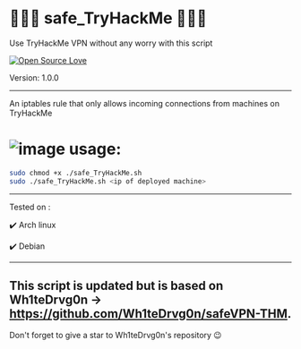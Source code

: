 # 👨🏽‍💻 safe_TryHackMe 👨🏽‍💻 
Use TryHackMe VPN without any worry with this script

[![Open Source Love](https://badges.frapsoft.com/os/v1/open-source.svg?v=102)](https://github.com/command-z3r0?tab=repositories)

Version: 1.0.0

-----------------------------------------------------------------------------------------------------
An iptables rule that only allows incoming connections from machines on TryHackMe 

# ![image](https://github.com/command-Z3R0/safe_TryHackMe/assets/63407688/f74b1c84-f601-4b4e-86d2-88983f6c4d2e) usage:

```bash
sudo chmod +x ./safe_TryHackMe.sh
sudo ./safe_TryHackMe.sh <ip of deployed machine>
```
-----------------------------------------------------------------------------------------------------

Tested on :

 :heavy_check_mark: Arch linux

:heavy_check_mark: Debian

-----------------------------------------------------------------------------------------------------
This script is updated but is based on Wh1teDrvg0n 
     -> https://github.com/Wh1teDrvg0n/safeVPN-THM.
-----------------------------------------------------------------------------------------------------
Don't forget to give a star to Wh1teDrvg0n's repository :wink:
